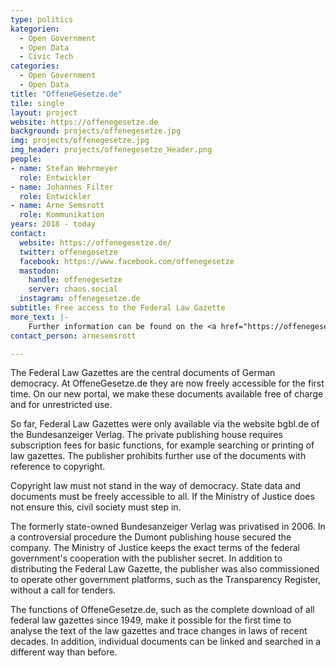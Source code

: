 ```yaml
---
type: politics
kategorien:
  - Open Government
  - Open Data
  - Civic Tech
categories:
  - Open Government
  - Open Data
title: "OffeneGesetze.de"
tile: single
layout: project
website: https://offenegesetze.de
background: projects/offenegesetze.jpg
img: projects/offenegesetze.jpg
img_header: projects/offenegesetze_Header.png
people:
- name: Stefan Wehrmeyer
  role: Entwickler
- name: Johannes Filter
  role: Entwickler
- name: Arne Semsrott
  role: Kommunikation
years: 2018 - today
contact:
  website: https://offenegesetze.de/
  twitter: offenegesetze
  facebook: https://www.facebook.com/offenegesetze
  mastodon:
    handle: offenegesetze
    server: chaos.social
  instagram: offenegesetze.de
subtitle: Free access to the Federal Law Gazette
more_text: |-
    Further information can be found on the <a href="https://offenegesetze.de/">website</a> of OffeneGesetze.
contact_person: arnesemsrott

---
```

The Federal Law Gazettes are the central documents of German democracy. At OffeneGesetze.de they are now freely accessible for the first time. On our new portal, we make these documents available free of charge and for unrestricted use.

So far, Federal Law Gazettes were only available via the website bgbl.de of the Bundesanzeiger Verlag. The private publishing house requires subscription fees for basic functions, for example searching or printing of law gazettes. The publisher prohibits further use of the documents with reference to copyright.

Copyright law must not stand in the way of democracy. State data and documents must be freely accessible to all. If the Ministry of Justice does not ensure this, civil society must step in.

The formerly state-owned Bundesanzeiger Verlag was privatised in 2006. In a controversial procedure the Dumont publishing house secured the company. The Ministry of Justice keeps the exact terms of the federal government's cooperation with the publisher secret. In addition to distributing the Federal Law Gazette, the publisher was also commissioned to operate other government platforms, such as the Transparency Register, without a call for tenders.

The functions of OffeneGesetze.de, such as the complete download of all federal law gazettes since 1949, make it possible for the first time to analyse the text of the law gazettes and trace changes in laws of recent decades. In addition, individual documents can be linked and searched in a different way than before.
